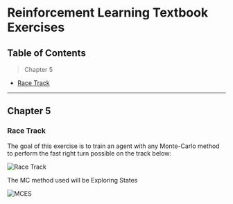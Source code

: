# Reinforcement Learning Textbook Exercises

## Table of Contents
> Chapter 5
- [Race Track](#racetrack)

---

## Chapter 5 

### Race Track
The goal of this exercise is to train an agent with any Monte-Carlo method to perform the fast right turn possible on the track below:

![Race Track](https://drive.google.com/drive/u/1/my-drive)

The MC method used will be Exploring States

![MCES](https://drive.google.com/drive/u/1/my-drive)

